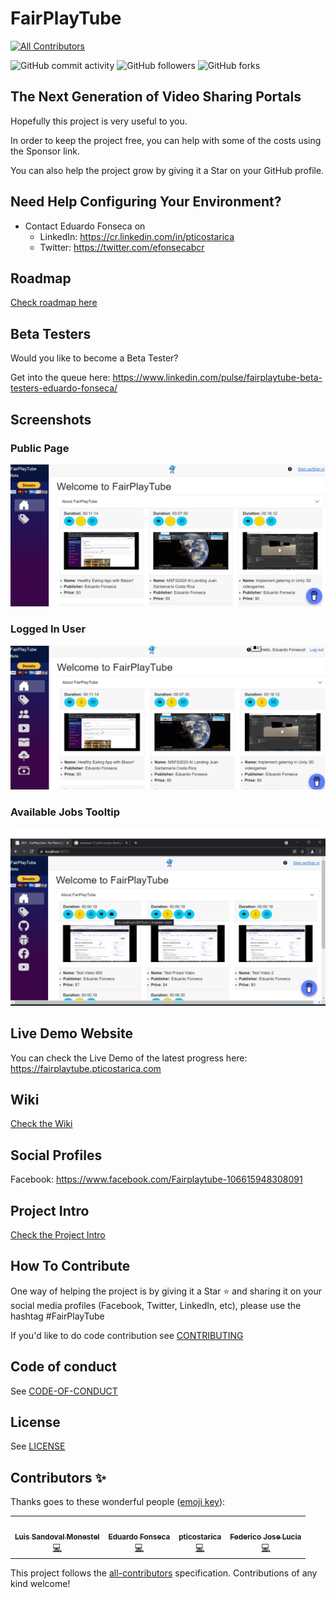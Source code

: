 # FairPlayTube
<!-- ALL-CONTRIBUTORS-BADGE:START - Do not remove or modify this section -->
[![All Contributors](https://img.shields.io/badge/all_contributors-4-orange.svg?style=flat-square)](#contributors-)
<!-- ALL-CONTRIBUTORS-BADGE:END -->
<!-- CUSTOM-BADGES:START-->
![GitHub commit activity](https://img.shields.io/github/commit-activity/w/efonsecab/FairPlayTube?style=flat-square)
![GitHub followers](https://img.shields.io/github/followers/efonsecab?style=flat-square)
![GitHub forks](https://img.shields.io/github/forks/efonsecab/FairPlayTube?style=flat-square)
<!-- CUSTOM-BADGES:END -->
## The Next Generation of Video Sharing Portals

Hopefully this project is very useful to you.

In order to keep the project free, you can help with some of the costs using the Sponsor link.

You can also help the project grow by giving it a Star on your GitHub profile.

## Need Help Configuring Your Environment?
* Contact Eduardo Fonseca on
  * LinkedIn: https://cr.linkedin.com/in/pticostarica
  * Twitter: https://twitter.com/efonsecabcr 

## Roadmap
[Check roadmap here](roadmap.md)

## Beta Testers
Would you like to become a Beta Tester?

Get into the queue here: https://www.linkedin.com/pulse/fairplaytube-beta-testers-eduardo-fonseca/

## Screenshots
### Public Page
![](Images/FairPlayTube%20HomePage.png?raw=true)
### Logged In User
![](Images/FairPlayTube%20Logged%20In%20User.png?raw=true)
### Available Jobs Tooltip
![](Images/FairPlayTube%20Available%20Jobs%20With%20Amount.png?raw=true)

## Live Demo Website
You can check the Live Demo of the latest progress here: https://fairplaytube.pticostarica.com

## Wiki

[Check the Wiki](https://github.com/efonsecab/FairPlayTube/wiki)

## Social Profiles
Facebook: https://www.facebook.com/Fairplaytube-106615948308091

## Project Intro

[Check the Project Intro](https://youtu.be/iUdjur6sl8g)

## How To Contribute
One way of helping the project is by giving it a Star :star: and sharing it on your social media profiles (Facebook, Twitter, LinkedIn, etc), please use the hashtag #FairPlayTube

If you'd like to do code contribution see [CONTRIBUTING](CONTRIBUTING.md)

## Code of conduct

See [CODE-OF-CONDUCT](CODE_OF_CONDUCT.md)

## License
See [LICENSE](LICENSE)

## Contributors ✨

Thanks goes to these wonderful people ([emoji key](https://allcontributors.org/docs/en/emoji-key)):

<!-- ALL-CONTRIBUTORS-LIST:START - Do not remove or modify this section -->
<!-- prettier-ignore-start -->
<!-- markdownlint-disable -->
<table>
  <tr>
    <td align="center"><a href="https://github.com/LuisiitoDev"><img src="https://avatars.githubusercontent.com/u/79773016?v=4?s=100" width="100px;" alt=""/><br /><sub><b>Luis Sandoval Monestel</b></sub></a><br /><a href="https://github.com/efonsecab/FairPlayTube/commits?author=LuisiitoDev" title="Code">💻</a></td>
    <td align="center"><a href="https://allmylinks.com/efonsecabcr"><img src="https://avatars.githubusercontent.com/u/3481899?v=4?s=100" width="100px;" alt=""/><br /><sub><b>Eduardo Fonseca</b></sub></a><br /><a href="https://github.com/efonsecab/FairPlayTube/commits?author=efonsecab" title="Code">💻</a></td>
    <td align="center"><a href="https://github.com/pticostarica"><img src="https://avatars.githubusercontent.com/u/23109368?v=4?s=100" width="100px;" alt=""/><br /><sub><b>pticostarica</b></sub></a><br /><a href="https://github.com/efonsecab/FairPlayTube/commits?author=pticostarica" title="Code">💻</a></td>
    <td align="center"><a href="https://github.com/FedericoJoseLucia"><img src="https://avatars.githubusercontent.com/u/15302522?v=4?s=100" width="100px;" alt=""/><br /><sub><b>Federico Jose Lucia</b></sub></a><br /><a href="https://github.com/efonsecab/FairPlayTube/commits?author=FedericoJoseLucia" title="Code">💻</a></td>
  </tr>
</table>

<!-- markdownlint-restore -->
<!-- prettier-ignore-end -->

<!-- ALL-CONTRIBUTORS-LIST:END -->

This project follows the [all-contributors](https://github.com/all-contributors/all-contributors) specification. Contributions of any kind welcome!
